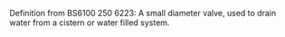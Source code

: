 Definition from BS6100 250 6223: A small diameter valve, used to drain water from a cistern or water filled system.